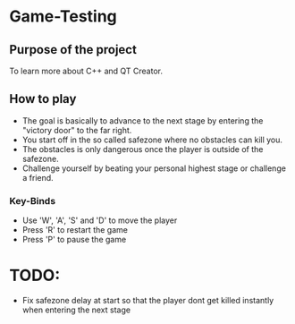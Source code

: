 # Game-Testing
## Purpose of the project
To learn more about C++ and QT Creator.

## How to play
- The goal is basically to advance to the next stage by entering the "victory door" to the far right.
- You start off in the so called safezone where no obstacles can kill you.
- The obstacles is only dangerous once the player is outside of the safezone.
- Challenge yourself by beating your personal highest stage or challenge a friend.

### Key-Binds
- Use 'W', 'A', 'S' and 'D' to move the player
- Press 'R' to restart the game
- Press 'P' to pause the game

# TODO:
- Fix safezone delay at start so that the player dont get killed instantly when entering the next stage